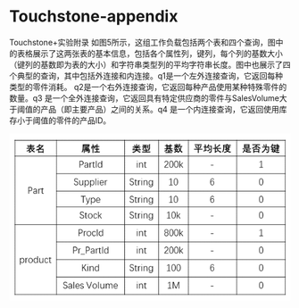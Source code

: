 # Touchstone-appendix
Touchstone+实验附录
如图5所示，这组工作负载包括两个表和四个查询，图中的表格展示了这两张表的基本信息，包括各个属性列，键列，每个列的基数大小（键列的基数即为表的大小）和字符串类型列的平均字符串长度。图中也展示了四个典型的查询，其中包括外连接和内连接。q1是一个左外连接查询，它返回每种类型的零件消耗。 q2是一个右外连接查询，它返回每种产品使用某种特殊零件的数量。q3 是一个全外连接查询，它返回具有特定供应商的零件与SalesVolume大于阈值的产品（即主要产品）之间的关系。q4 是一个内连接查询，它返回使用库存小于阈值的零件的产品ID。


![image](https://github.com/smartgood1/Touchstone-appendix/blob/main/%E5%AE%9E%E9%AA%8C%E8%B4%9F%E8%BD%BD.png)

